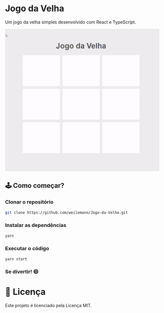 # Jogo da Velha

Um jogo da velha simples desenvolvido com React e TypeScript.

<img src="JogoDaVelha.gif" /> 

## 🕹 Como começar?

### Clonar o repositório
```bash
git clone https://github.com/weilemann/Jogo-da-Velha.git
```

### Instalar as dependências
```bash
yarn
```

### Executar o código
```bash
yarn start
```

### Se divertir! 😄

# 📝 Licença 

Este projeto é licenciado pela Licença MIT.
